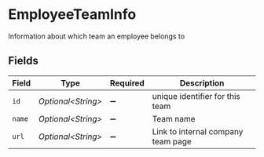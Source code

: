 # EmployeeTeamInfo

Information about which team an employee belongs to


## Fields

| Field                              | Type                               | Required                           | Description                        |
| ---------------------------------- | ---------------------------------- | ---------------------------------- | ---------------------------------- |
| `id`                               | *Optional\<String>*                | :heavy_minus_sign:                 | unique identifier for this team    |
| `name`                             | *Optional\<String>*                | :heavy_minus_sign:                 | Team name                          |
| `url`                              | *Optional\<String>*                | :heavy_minus_sign:                 | Link to internal company team page |